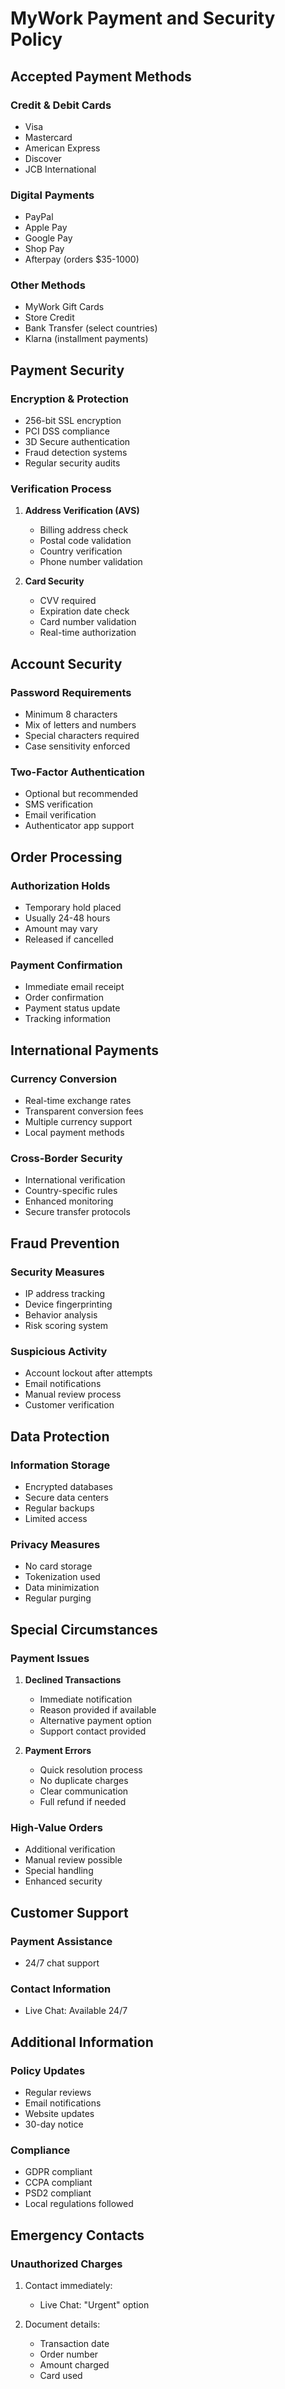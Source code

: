 # MyWork Payment and Security Policy

## Accepted Payment Methods

### Credit & Debit Cards
- Visa
- Mastercard
- American Express
- Discover
- JCB International

### Digital Payments
- PayPal
- Apple Pay
- Google Pay
- Shop Pay
- Afterpay (orders $35-1000)

### Other Methods
- MyWork Gift Cards
- Store Credit
- Bank Transfer (select countries)
- Klarna (installment payments)

## Payment Security

### Encryption & Protection
- 256-bit SSL encryption
- PCI DSS compliance
- 3D Secure authentication
- Fraud detection systems
- Regular security audits

### Verification Process
1. **Address Verification (AVS)**
   - Billing address check
   - Postal code validation
   - Country verification
   - Phone number validation

2. **Card Security**
   - CVV required
   - Expiration date check
   - Card number validation
   - Real-time authorization

## Account Security

### Password Requirements
- Minimum 8 characters
- Mix of letters and numbers
- Special characters required
- Case sensitivity enforced

### Two-Factor Authentication
- Optional but recommended
- SMS verification
- Email verification
- Authenticator app support

## Order Processing

### Authorization Holds
- Temporary hold placed
- Usually 24-48 hours
- Amount may vary
- Released if cancelled

### Payment Confirmation
- Immediate email receipt
- Order confirmation
- Payment status update
- Tracking information

## International Payments

### Currency Conversion
- Real-time exchange rates
- Transparent conversion fees
- Multiple currency support
- Local payment methods

### Cross-Border Security
- International verification
- Country-specific rules
- Enhanced monitoring
- Secure transfer protocols

## Fraud Prevention

### Security Measures
- IP address tracking
- Device fingerprinting
- Behavior analysis
- Risk scoring system

### Suspicious Activity
- Account lockout after attempts
- Email notifications
- Manual review process
- Customer verification

## Data Protection

### Information Storage
- Encrypted databases
- Secure data centers
- Regular backups
- Limited access

### Privacy Measures
- No card storage
- Tokenization used
- Data minimization
- Regular purging

## Special Circumstances

### Payment Issues
1. **Declined Transactions**
   - Immediate notification
   - Reason provided if available
   - Alternative payment option
   - Support contact provided

2. **Payment Errors**
   - Quick resolution process
   - No duplicate charges
   - Clear communication
   - Full refund if needed

### High-Value Orders
- Additional verification
- Manual review possible
- Special handling
- Enhanced security

## Customer Support

### Payment Assistance
- 24/7 chat support

### Contact Information
- Live Chat: Available 24/7

## Additional Information

### Policy Updates
- Regular reviews
- Email notifications
- Website updates
- 30-day notice

### Compliance
- GDPR compliant
- CCPA compliant
- PSD2 compliant
- Local regulations followed

## Emergency Contacts

### Unauthorized Charges
1. Contact immediately:
   - Live Chat: "Urgent" option

2. Document details:
   - Transaction date
   - Order number
   - Amount charged
   - Card used 